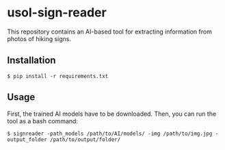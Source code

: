 # usol-sign-reader

This repository contains an AI-based tool for extracting information from photos of hiking signs.

## Installation

```
$ pip install -r requirements.txt
```

## Usage

First, the trained AI models have to be downloaded. Then, you can run the tool as a bash command:

```
$ signreader -path_models /path/to/AI/models/ -img /path/to/img.jpg -output_folder /path/to/output/folder/
```